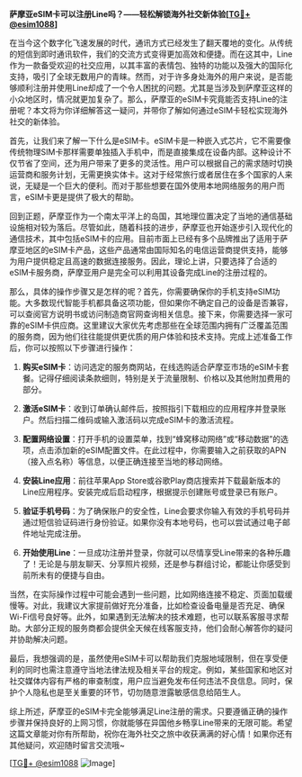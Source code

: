 **萨摩亚eSIM卡可以注册Line吗？——轻松解锁海外社交新体验[[TG💪+ @esim1088](https://t.me/s/esim1088)]**

在当今这个数字化飞速发展的时代，通讯方式已经发生了翻天覆地的变化。从传统的短信到即时通讯软件，我们的交流方式变得更加高效和便捷。而在这其中，Line作为一款备受欢迎的社交应用，以其丰富的表情包、独特的功能以及强大的国际化支持，吸引了全球无数用户的青睐。然而，对于许多身处海外的用户来说，是否能够顺利注册并使用Line却成了一个令人困扰的问题。尤其是当涉及到萨摩亚这样的小众地区时，情况就更加复杂了。那么，萨摩亚的eSIM卡究竟能否支持Line的注册呢？本文将为你详细解答这一疑问，并带你了解如何通过eSIM卡轻松实现海外社交的新体验。

首先，让我们来了解一下什么是eSIM卡。eSIM卡是一种嵌入式芯片，它不需要像传统物理SIM卡那样需要单独插入手机中，而是直接集成在设备内部。这种设计不仅节省了空间，还为用户带来了更多的灵活性。用户可以根据自己的需求随时切换运营商和服务计划，无需更换实体卡。这对于经常旅行或者居住在多个国家的人来说，无疑是一个巨大的便利。而对于那些想要在国外使用本地网络服务的用户而言，eSIM卡更是提供了极大的帮助。

回到正题，萨摩亚作为一个南太平洋上的岛国，其地理位置决定了当地的通信基础设施相对较为落后。尽管如此，随着科技的进步，萨摩亚也开始逐步引入现代化的通信技术，其中包括eSIM卡的应用。目前市面上已经有多个品牌推出了适用于萨摩亚地区的eSIM卡产品，这些产品通常由国际知名的电信运营商提供支持，能够为用户提供稳定且高速的数据连接服务。因此，理论上讲，只要选择了合适的eSIM卡服务商，萨摩亚用户是完全可以利用其设备完成Line的注册过程的。

那么，具体的操作步骤又是怎样的呢？首先，你需要确保你的手机支持eSIM功能。大多数现代智能手机都具备这项功能，但如果你不确定自己的设备是否兼容，可以查阅官方说明书或访问制造商官网查询相关信息。接下来，你需要选择一家可靠的eSIM卡供应商。这里建议大家优先考虑那些在全球范围内拥有广泛覆盖范围的服务商，因为他们往往能提供更优质的用户体验和技术支持。完成上述准备工作后，你可以按照以下步骤进行操作：

1. **购买eSIM卡**：访问选定的服务商网站，在线选购适合萨摩亚市场的eSIM卡套餐。记得仔细阅读条款细则，特别是关于流量限制、价格以及其他附加费用的部分。
   
2. **激活eSIM卡**：收到订单确认邮件后，按照指引下载相应的应用程序并登录账户。然后扫描二维码或输入激活码以完成eSIM卡的激活流程。

3. **配置网络设置**：打开手机的设置菜单，找到“蜂窝移动网络”或“移动数据”的选项，点击添加新的eSIM配置文件。在此过程中，你需要输入之前获取的APN（接入点名称）等信息，以便正确连接至当地的移动网络。

4. **安装Line应用**：前往苹果App Store或谷歌Play商店搜索并下载最新版本的Line应用程序。安装完成后启动程序，根据提示创建账号或登录已有账户。

5. **验证手机号码**：为了确保账户的安全性，Line会要求你输入有效的手机号码并通过短信验证码进行身份验证。如果你没有本地号码，也可以尝试通过电子邮件地址完成注册。

6. **开始使用Line**：一旦成功注册并登录，你就可以尽情享受Line带来的各种乐趣了！无论是与朋友聊天、分享照片视频，还是参与群组讨论，都能让你感受到前所未有的便捷与自由。

当然，在实际操作过程中可能会遇到一些问题，比如网络连接不稳定、页面加载缓慢等。对此，我建议大家提前做好充分准备，比如检查设备电量是否充足、确保Wi-Fi信号良好等。此外，如果遇到无法解决的技术难题，也可以联系客服寻求帮助。大部分正规的服务商都会提供全天候在线客服支持，他们会耐心解答你的疑问并协助解决问题。

最后，我想强调的是，虽然使用eSIM卡可以帮助我们克服地域限制，但在享受便利的同时也需注意遵守当地法律法规及相关平台的规定。例如，某些国家和地区对社交媒体内容有严格的审查制度，用户应当避免发布任何违法不良信息。同时，保护个人隐私也是至关重要的环节，切勿随意泄露敏感信息给陌生人。

综上所述，萨摩亚的eSIM卡完全能够满足Line注册的需求。只要遵循正确的操作步骤并保持良好的上网习惯，你就能够在异国他乡畅享Line带来的无限可能。希望这篇文章能对你有所帮助，祝你在海外社交之旅中收获满满的好心情！如果你还有其他疑问，欢迎随时留言交流哦~

[[TG💪+ @esim1088](https://t.me/s/esim1088) ![Image](https://i.postimg.cc/4NQfJmqS/Snipaste-2025-05-13-00-14-12.png)]
